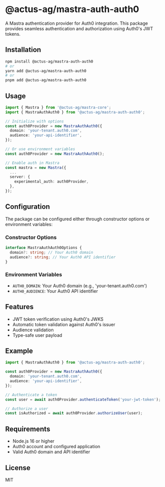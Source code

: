 # @actus-ag/mastra-auth-auth0

A Mastra authentication provider for Auth0 integration. This package provides seamless authentication and authorization using Auth0's JWT tokens.

## Installation

```bash
npm install @actus-ag/mastra-auth-auth0
# or
yarn add @actus-ag/mastra-auth-auth0
# or
pnpm add @actus-ag/mastra-auth-auth0
```

## Usage

```typescript
import { Mastra } from '@actus-ag/mastra-core';
import { MastraAuthAuth0 } from '@actus-ag/mastra-auth-auth0';

// Initialize with options
const auth0Provider = new MastraAuthAuth0({
  domain: 'your-tenant.auth0.com',
  audience: 'your-api-identifier',
});

// Or use environment variables
const auth0Provider = new MastraAuthAuth0();

// Enable auth in Mastra
const mastra = new Mastra({
  ...
  server: {
    experimental_auth: auth0Provider,
  },
});
```

## Configuration

The package can be configured either through constructor options or environment variables:

### Constructor Options

```typescript
interface MastraAuthAuth0Options {
  domain?: string; // Your Auth0 domain
  audience?: string; // Your Auth0 API identifier
}
```

### Environment Variables

- `AUTH0_DOMAIN`: Your Auth0 domain (e.g., 'your-tenant.auth0.com')
- `AUTH0_AUDIENCE`: Your Auth0 API identifier

## Features

- JWT token verification using Auth0's JWKS
- Automatic token validation against Auth0's issuer
- Audience validation
- Type-safe user payload

## Example

```typescript
import { MastraAuthAuth0 } from '@actus-ag/mastra-auth-auth0';

const auth0Provider = new MastraAuthAuth0({
  domain: 'your-tenant.auth0.com',
  audience: 'your-api-identifier',
});

// Authenticate a token
const user = await auth0Provider.authenticateToken('your-jwt-token');

// Authorize a user
const isAuthorized = await auth0Provider.authorizeUser(user);
```

## Requirements

- Node.js 16 or higher
- Auth0 account and configured application
- Valid Auth0 domain and API identifier

## License

MIT
